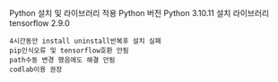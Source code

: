 Python 설치 및 라이브러리 적용
  Python 버전 Python 3.10.11
  설치 라이브러리
    tensorflow 2.9.0
    
    
    
    4시간동안 install uninstall반복후 설치 실패
    pip인식오류 및 tensorflow호환 안됨
    path수동 변경 했음에도 해결 안됨
    codlab이용 권장

